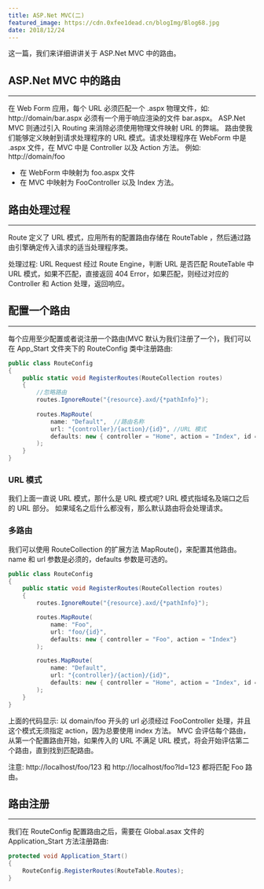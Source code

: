 ```yaml
---
title: ASP.Net MVC(二)
featured_image: https://cdn.0xfee1dead.cn/blogImg/Blog68.jpg
date: 2018/12/24
---
```


这一篇，我们来详细讲讲关于 ASP.Net MVC 中的路由。

## ASP.Net MVC 中的路由
***  
在 Web Form 应用，每个 URL 必须匹配一个 .aspx 物理文件，如: http://domain/bar.aspx 必须有一个用于响应渲染的文件 bar.aspx。
ASP.Net MVC 则通过引入 Routing 来消除必须使用物理文件映射 URL 的弊端。
路由使我们能够定义映射到请求处理程序的 URL 模式。请求处理程序在 WebForm 中是 .aspx 文件，在 MVC 中是 Controller 以及 Action 方法。
例如: http://domain/foo 
- 在 WebForm 中映射为 foo.aspx 文件
- 在 MVC 中映射为 FooController 以及 Index 方法。

## 路由处理过程
***  
Route 定义了 URL 模式，应用所有的配置路由存储在 RouteTable ，然后通过路由引擎确定传入请求的适当处理程序类。

处理过程: 
URL Request 经过 Route Engine，判断 URL 是否匹配 RouteTable 中 URL 模式，如果不匹配，直接返回 404 Error，如果匹配，则经过对应的 Controller 和 Action 处理，返回响应。

## 配置一个路由
***  
每个应用至少配置或者说注册一个路由(MVC 默认为我们注册了一个)，我们可以在 App_Start 文件夹下的 RouteConfig 类中注册路由: 
``` csharp
public class RouteConfig
{
    public static void RegisterRoutes(RouteCollection routes)
    {
        //忽略路由
        routes.IgnoreRoute("{resource}.axd/{*pathInfo}");
            
        routes.MapRoute(
            name: "Default",  //路由名称
            url: "{controller}/{action}/{id}", //URL 模式
            defaults: new { controller = "Home", action = "Index", id = UrlParameter.Optional } //默认路由
        );
    }
}
```

### URL 模式
我们上面一直说 URL 模式，那什么是 URL 模式呢?
URL 模式指域名及端口之后的 URL 部分。
如果域名之后什么都没有，那么默认路由将会处理请求。

### 多路由
我们可以使用 RouteCollection 的扩展方法 MapRoute()，来配置其他路由。
name 和 url 参数是必须的，defaults 参数是可选的。
``` csharp
public class RouteConfig
{
    public static void RegisterRoutes(RouteCollection routes)
    {
        routes.IgnoreRoute("{resource}.axd/{*pathInfo}");

        routes.MapRoute(
            name: "Foo",
            url: "foo/{id}",
            defaults: new { controller = "Foo", action = "Index"}
        );

        routes.MapRoute(
            name: "Default",
            url: "{controller}/{action}/{id}",
            defaults: new { controller = "Home", action = "Index", id = UrlParameter.Optional }
        );
    }
} 
```

上面的代码显示: 以 domain/foo 开头的 url 必须经过 FooController 处理，并且这个模式无须指定 action，因为总要使用 index 方法。
MVC 会评估每个路由，从第一个配置路由开始，如果传入的 URL 不满足 URL 模式，将会开始评估第二个路由，直到找到匹配路由。

注意: 
http://localhost/foo/123 和 http://localhost/foo?Id=123 都将匹配 Foo 路由。

## 路由注册
***  
我们在 RouteConfig 配置路由之后，需要在 Global.asax 文件的 Application_Start 方法注册路由: 
``` csharp
protected void Application_Start()
{
    RouteConfig.RegisterRoutes(RouteTable.Routes);
}
```